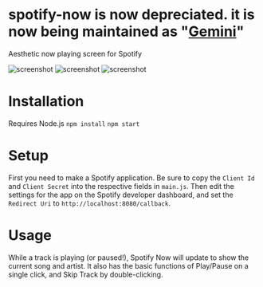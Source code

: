 # spotify-now is now depreciated. it is now being maintained as "[Gemini](https://github.com/Gabe-H/Gemini)"
Aesthetic now playing screen for Spotify

![screenshot](https://i.imgur.com/Edl9qr6.png)
![screenshot](https://i.imgur.com/F1Idw41.png)
![screenshot](https://i.imgur.com/HnpdBnp.png)

# Installation
Requires Node.js
`npm install`
`npm start`

# Setup
First you need to make a Spotify application. Be sure to copy the `Client Id` and `Client Secret` into the respective fields in `main.js`.
Then edit the settings for the app on the Spotify developer dashboard, and set the `Redirect Uri` to `http://localhost:8080/callback`.

# Usage
While a track is playing (or paused!), Spotify Now will update to show the current song and artist. It also has the basic functions of Play/Pause on a single click, and Skip Track by double-clicking.
